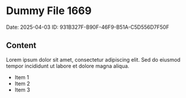 # Dummy File 1669

Date: 2025-04-03
ID: 931B327F-B90F-46F9-B51A-C5D556D7F50F

## Content

Lorem ipsum dolor sit amet, consectetur adipiscing elit.
Sed do eiusmod tempor incididunt ut labore et dolore magna aliqua.

* Item 1
* Item 2
* Item 3


